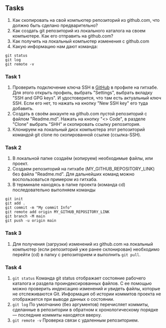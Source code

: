 Tasks
----------------
1. Как скопировать на свой компьютер репозиторий из github.com, что должно быть сделано предварительно?
2. Как создать git репозиторий из локального каталога на своем компьютере. Как его отправить на github.com?
3. Как получить на локальный компьютер изменения с github.com
4. Какую информацию нам дают команда:
```
git status
git log
git remote -v
```

### Task 1
1. Проверить подключение ключа SSH в [GitHub](https://github.com/) в профиле на гитхабе. Для этого открыть профиль, выбрать "Settings", выбрать вкладку "SSH and GPG keys". И удостоверится, что там есть актуальный ключ SSH. Если его нет, то нажать на кнопку "New SSH key" его туда добавить.
2. Создать в своём аккаунте на github.com пустой репозиторий с файлом "Readme.md". Нажать на кнопку "<> Code", в разделе "Clone" выбрать "SHH" и скопировать ссылку репозитория.
3. Клонируем на локальный диск компьютера этот репозиторий командой git clone по скопированной ссылке (ссылка-SSH).
### Task 2
1. В локальной папке создаём (копируем) необходимые файлы, или проект.
2. Создаем репозиторий на гитхабе (MY_GITHUB_REPOSITORY_LINK) без файла "Readme.md". Для дальнейших команд можно воспользоваться примером из гитхаба.
3. В терминале находясь в папке проекта (команда cd) последовательно выполняем команды
```
git init
git add .
git commit -m "My commit Info"
git remote add origin MY_GITHUB_REPOSITORY_LINK
git branch -M main
git push -u origin main
```
### Task 3
1. Для получения (загрузки) изменений из github.com на локальный компьютер (если репозиторий уже ранее склонирован) необходимо перейти (cd) в папку с репозиторием и выполнить ```git pull```.
### Task 4
1. ```git status```
   Команда git status отображает состояние рабочего каталога и раздела проиндексированных файлов. С ее помощью можно проверить индексацию изменений и увидеть файлы, которые не отслеживаются Git. Информация об истории коммитов проекта не отображается при выводе данных о состоянии.
2. ```git log```
   По умолчанию (без аргументов) перечисляет коммиты, сделанные в репозитории в обратном к хронологическому порядке — последние коммиты находятся вверху.
3. ```git remote -v``` Проверка связи с удаленным репозиторием.
